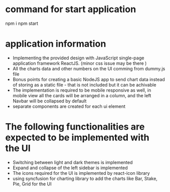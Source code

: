 # command for start application
npm i
npm start 

# application information 

- Implementing the provided design with JavaScript single-page application framework ReactJS. (minor css issue may be there )
- All the charts data and other numbers on the UI comming from dummy.js file
- Bonus points for creating a basic NodeJS app to send chart data instead of storing as a static file - that is not included but it can be achivable 
- The implementation is required to be mobile responsive as well, in mobile view all the cards will be arranged in a column, and the left Navbar will be collapsed by default
- separate components are created for each ui element

# The following functionalities are expected to be implemented with the UI
  - Switching between light and dark themes is implemented
  - Expand and collapse of the left sidebar is implemented
  - The icons required for the UI is implemented by react-icon library 
  - using syncfusion for charting library to add the charts like Bar, Stake, Pie, Grid for the UI 
